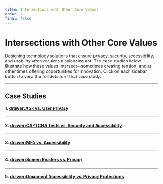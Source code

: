 ```yaml
---
title: Intersections with Other Core Values
order: 2
final: false
---
```


# Intersections with Other Core Values

Designing technology solutions that ensure privacy, security, accessibility, and usability often requires a balancing act. The case studies below illustrate how these values intersect—sometimes creating tension, and at other times offering opportunities for innovation. Click on each sidebar button to view the full details of that case study.

---

## Case Studies

#### 1. [drawer:ASR vs. User Privacy](asr-privacy)

---

#### 2. [drawer:CAPTCHA Tests vs. Security and Accessibility](captcha-accessibility)

---

#### 3. [drawer:MFA vs. Accessibility](mfa-accessibility)

---

#### 4. [drawer:Screen Readers vs. Privacy](screen-readers-privacy)

---

#### 5. [drawer:Document Accessibility vs. Privacy Protections](doc-accessibility-privacy)
